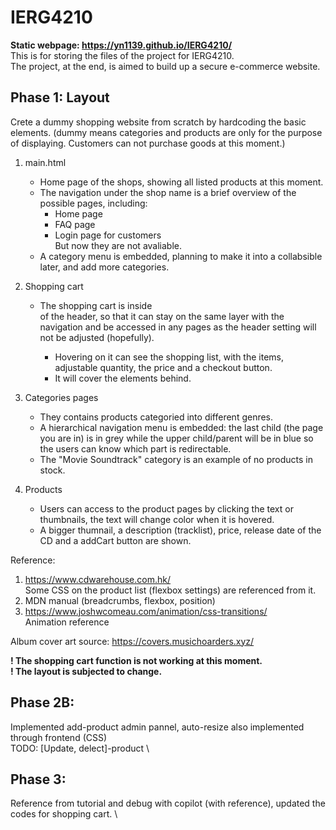 # IERG4210

**Static webpage: https://yn1139.github.io/IERG4210/** \
This is for storing the files of the project for IERG4210.  
The project, at the end, is aimed to build up a secure e-commerce website.

## Phase 1: Layout

Crete a dummy shopping website from scratch by hardcoding the basic elements. (dummy means categories and products are only for the purpose of displaying. Customers can not purchase goods at this moment.)

1. main.html

   - Home page of the shops, showing all listed products at this moment.
   - The navigation under the shop name is a brief overview of the possible pages, including:
     - Home page
     - FAQ page
     - Login page for customers\
       But now they are not avaliable.
   - A category menu is embedded, planning to make it into a collabsible later, and add more categories.

2. Shopping cart

   - The shopping cart is inside <nav> of the header, so that it can stay on the same layer with the navigation and be accessed in any pages as the header setting will not be adjusted (hopefully).
     - Hovering on it can see the shopping list, with the items, adjustable quantity, the price and a checkout button.
     - It will cover the elements behind.

3. Categories pages

   - They contains products categoried into different genres.
   - A hierarchical navigation menu is embedded: the last child (the page you are in) is in grey while the upper child/parent will be in blue so the users can know which part is redirectable.
   - The "Movie Soundtrack" category is an example of no products in stock.

4. Products
   - Users can access to the product pages by clicking the text or thumbnails, the text will change color when it is hovered.
   - A bigger thumnail, a description (tracklist), price, release date of the CD and a addCart button are shown.

Reference:

1. https://www.cdwarehouse.com.hk/ \
   Some CSS on the product list (flexbox settings) are referenced from it.
2. MDN manual (breadcrumbs, flexbox, position)
3. https://www.joshwcomeau.com/animation/css-transitions/ \
   Animation reference

Album cover art source: https://covers.musichoarders.xyz/

**! The shopping cart function is not working at this moment.**\
**! The layout is subjected to change.**

## Phase 2B:

Implemented add-product admin pannel, auto-resize also implemented through frontend (CSS) \
TODO: [Update, delect]-product \

## Phase 3:

Reference from tutorial and debug with copilot (with reference), updated the codes for shopping cart. \
